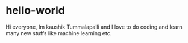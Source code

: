 # hello-world

Hi everyone,
Im kaushik Tummalapalli and I love to do coding and learn many new stuffs like machine learning etc.
